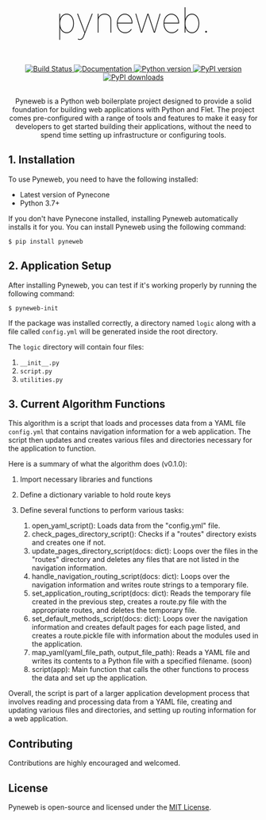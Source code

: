 
<h1 align="center" style="font-size: 5em; font-weight: 100;">pyneweb.</h1>



<div align="center">
  <a href="https://github.com/LineIndent/pyneweb/actions/workflows/build.yml">
    <img src="https://github.com/LineIndent/pyneweb/actions/workflows/build.yml/badge.svg" alt="Build Status">
  </a>
  <a href="https://pyneweb.readthedocs.io/en/latest/?badge=latest">
    <img src="https://readthedocs.org/projects/pyneweb/badge/?version=latest" alt="Documentation">
  </a>
  <a href="https://pypi.org/project/pyneweb/">
    <img src="https://img.shields.io/pypi/pyversions/pyneweb.svg" alt="Python version">
  </a>
  <a href="https://pypi.org/project/pyneweb/">
    <img src="https://img.shields.io/pypi/v/pyneweb.svg" alt="PyPI version">
  </a>
  <a href="https://pypi.org/project/pyneweb/">
    <img src="https://img.shields.io/pypi/dm/pyneweb.svg" alt="PyPI downloads">
  </a>
</div>

<br>

<p align="center">
Pyneweb is a Python web boilerplate project designed to provide a solid foundation for building web applications with Python and Flet. The project comes pre-configured with a range of tools and features to make it easy for developers to get started building their applications, without the need to spend time setting up infrastructure or configuring tools.</p>



## 1. Installation

To use Pyneweb, you need to have the following installed:

-   Latest version of Pynecone
-   Python 3.7+

If you don't have Pynecone installed, installing Pyneweb automatically installs it for you. You can install Pyneweb using the following command:
```
$ pip install pyneweb
```



## 2. Application Setup

After installing Pyneweb, you can test if it's working properly by running the following command:

```
$ pyneweb-init
```

If the package was installed correctly, a directory named ```logic``` along with a file called ```config.yml``` will be generated inside the root directory.

The ```logic``` directory will contain four files:

1. ```__init__.py```
2. ```script.py```
3. ```utilities.py```

## 3. Current Algorithm Functions

This algorithm is a script that loads and processes data from a YAML file ```config.yml``` that contains navigation information for a web application. The script then updates and creates various files and directories necessary for the application to function.

Here is a summary of what the algorithm does (v0.1.0):

1. Import necessary libraries and functions
2. Define a dictionary variable to hold route keys

3. Define several functions to perform various tasks:
   1. open_yaml_script(): Loads data from the "config.yml" file.
   2. check_pages_directory_script(): Checks if a "routes" directory exists and creates one if not.
   3. update_pages_directory_script(docs: dict): Loops over the files in the "routes" directory and deletes any files that are not listed in the navigation information.
   4. handle_navigation_routing_script(docs: dict): Loops over the navigation information and writes route strings to a temporary file.
   5. set_application_routing_script(docs: dict): Reads the temporary file created in the previous step, creates a route.py file with the appropriate routes, and deletes the temporary file.
   6. set_default_methods_script(docs: dict): Loops over the navigation information and creates default pages for each page listed, and creates a route.pickle file with information about the modules used in the application. 
   7. map_yaml(yaml_file_path, output_file_path): Reads a YAML file and writes its contents to a Python file with a specified filename. (soon)
   8. script(app): Main function that calls the other functions to process the data and set up the application.

Overall, the script is part of a larger application development process that involves reading and processing data from a YAML file, creating and updating various files and directories, and setting up routing information for a web application.

## Contributing

Contributions are highly encouraged and welcomed.


## License

Pyneweb is open-source and licensed under the [MIT License](LICENSE).



